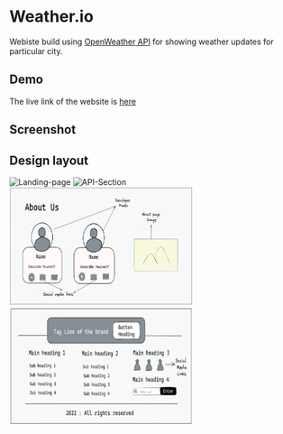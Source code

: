# Weather.io

Webiste build using [OpenWeather API](https://openweathermap.org/) for showing weather updates for particular city.

## Demo
The live link of the website is <a href = "https://showweather-website.netlify.app/" target = "_blank">here</a>

## Screenshot


## Design layout

<p float="left">
  <img  src="readme_file_Assets/Weatherapp_landingpage.png" alt="Landing-page" height=210 width=325  />
  <img  src="readme_file_Assets/Weatherapp_Apisection.png" alt="API-Section" height=210 width=325/> 
  <img   src="readme_file_Assets/Weatherapp_aboutus.png" alt="aboutus-section" height=210 width=325 />
   <img   src="readme_file_Assets/Weatherapp_footer.png" alt="footer" height=210 width=325 />
</p>

